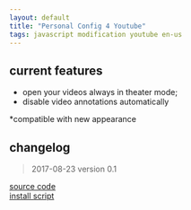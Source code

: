 ```yaml
---
layout: default
title: "Personal Config 4 Youtube"
tags: javascript modification youtube en-us
---
```


## current features
* open your videos always in theater mode;  
* disable video annotations automatically

*compatible with new appearance

## changelog
> 2017-08-23 version 0.1

[source code](https://github.com/h01000110/js-scripts/blob/master/personal-config-youtube.user.js)  
[install script](https://github.com/h01000110/js-scripts/raw/master/personal-config-youtube.user.js)
